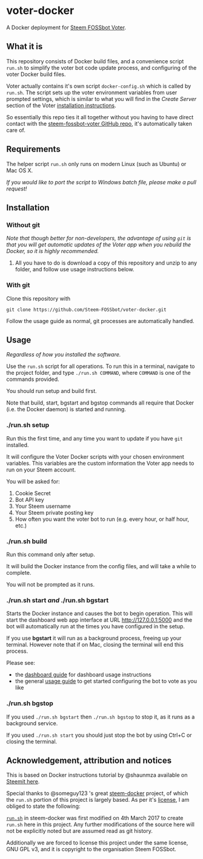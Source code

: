 # voter-docker

A Docker deployment for [Steem FOSSbot Voter](https://github.com/Steem-FOSSbot/steem-fossbot-voter).

## What it is

This repository consists of Docker build files, and a convenience script ```run.sh``` to simplify the voter bot code update process, and configuring of the voter Docker build files.

Voter actually contains it's own script ```docker-config.sh``` which is called by ```run.sh```. The script sets up the voter environment variables from user prompted settings, which is similar to what you will find in the _Create Server_ section of the Voter [installation instructions](https://github.com/Steem-FOSSbot/steem-fossbot-voter/blob/docker-develop/docs/installation.md#create-server).

So essentially this repo ties it all together without you having to have direct contact with the [steem-fossbot-voter GitHub repo](https://github.com/Steem-FOSSbot/steem-fossbot-voter), it's automatically taken care of.

## Requirements

The helper script ```run.sh``` only runs on modern Linux (such as Ubuntu) or Mac OS X.

_If you would like to port the script to Windows batch file, please make a pull request!_

## Installation

### Without git

_Note that though better for non-developers, the advantage of using ```git``` is that you will get automatic updates of the Voter app when you rebuild the Docker, so it is highly recommended._

1. All you have to do is download a copy of this repository and unzip to any folder, and follow use usage instructions below.

### With git

Clone this repository with

```git clone https://github.com/Steem-FOSSbot/voter-docker.git```

Follow the usage guide as normal, git processes are automatically handled.

## Usage

_Regardless of how you installed the software._

Use the ```run.sh``` script for all operations. To run this in a terminal, navigate to the project folder, and type ```./run.sh COMMAND```, where ```COMMAND``` is one of the commands provided.

You should run setup and build first.

Note that build, start, bgstart and bgstop commands all require that Docker (i.e. the Docker daemon) is started and running.

### ./run.sh **setup**

Run this the first time, and any time you want to update if you have ```git``` installed.

It will configure the Voter Docker scripts with your chosen environment variables. This variables are the custom information the Voter app needs to run on your Steem account.

You will be asked for:

1. Cookie Secret
2. Bot API key
3. Your Steem username
4. Your Steem private posting key
5. How often you want the voter bot to run (e.g. every hour, or half hour, etc.)

### ./run.sh **build**

Run this command only after setup.

It will build the Docker instance from the config files, and will take a while to complete.

You will not be prompted as it runs.

### ./run.sh **start** _and_ ./run.sh **bgstart**

Starts the Docker instance and causes the bot to begin operation. This will start the dashboard web app interface at URL http://127.0.0.1:5000 and the bot will automatically run at the times you have configured in the setup.

If you use **bgstart** it will run as a background process, freeing up your terminal. However note that if on Mac, closing the terminal will end this process.

Please see:

- the [dashboard guide](https://github.com/Steem-FOSSbot/steem-fossbot-voter/blob/docker-develop/docs/dashboard-overview.md) for dashboard usage instructions
- the general [usage guide](https://github.com/Steem-FOSSbot/steem-fossbot-voter/blob/docker-develop/docs/usage-guide.md) to get started configuring the bot to vote as you like

### ./run.sh **bgstop**

If you used ```./run.sh bgstart``` then ```./run.sh bgstop``` to stop it, as it runs as a background service.

If you used ```./run.sh start``` you should just stop the bot by using Ctrl+C or closing the terminal.

## Acknowledgement, attribution and notices

This is based on Docker instructions tutorial by @shaunmza available on [Steemit here](https://steemit.com/bots/@shaunmza/dockerizing-the-steem-fossbot).

Special thanks to @someguy123 's great [steem-docker](https://github.com/Someguy123/steem-docker) project, of which the ```run.sh``` portion of this project is largely based. As per it's [license](https://github.com/Someguy123/steem-docker/blob/master/LICENSE), I am obliged to state the following:

[```run.sh```](https://github.com/Someguy123/steem-docker/blob/master/run.sh) in steem-docker was first modified on 4th March 2017 to create ```run.sh``` here in this project. Any further modifications of the source here will not be explicitly noted but are assumed read as git history.

Additionally we are forced to license this project under the same license, GNU GPL v3, and it is copyright to the organisation Steem FOSSbot.